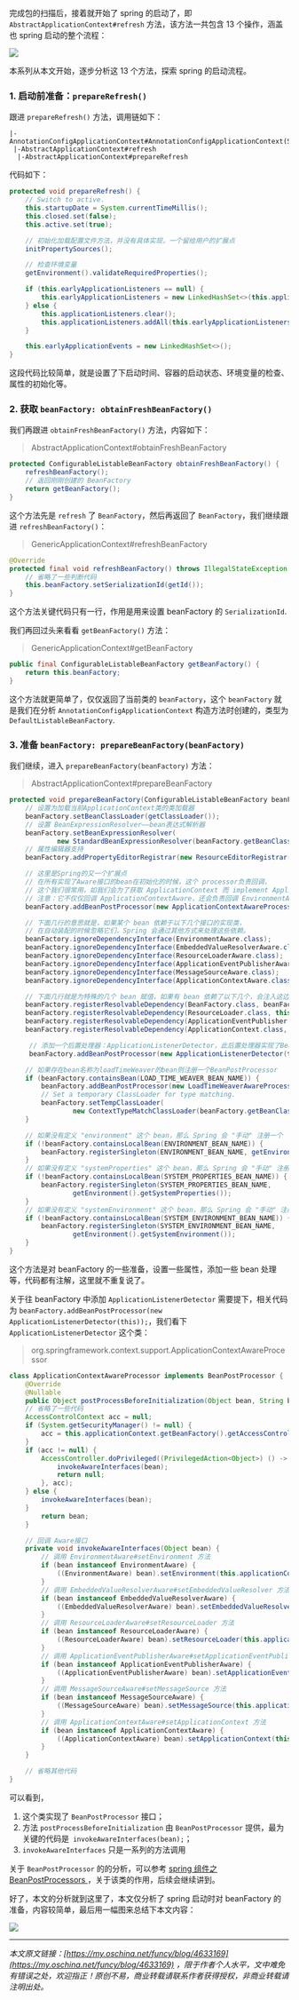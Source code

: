 完成包的扫描后，接着就开始了 spring 的启动了，即 `AbstractApplicationContext#refresh` 方法，该方法一共包含 13 个操作，涵盖也 spring 启动的整个流程：

![](https://java-tutorial.oss-cn-shanghai.aliyuncs.com/up-88c3a2486c24ccd0ad390ba9b62b986a6b2.png)

本系列从本文开始，逐步分析这 13 个方法，探索 spring 的启动流程。

### 1\. 启动前准备：`prepareRefresh()`

跟进 `prepareRefresh()` 方法，调用链如下：

```
|-AnnotationConfigApplicationContext#AnnotationConfigApplicationContext(String...)
 |-AbstractApplicationContext#refresh
  |-AbstractApplicationContext#prepareRefresh

```

代码如下：

```java
protected void prepareRefresh() {
    // Switch to active.
    this.startupDate = System.currentTimeMillis();
    this.closed.set(false);
    this.active.set(true);

    // 初始化加载配置文件方法，并没有具体实现，一个留给用户的扩展点
    initPropertySources();

    // 检查环境变量
    getEnvironment().validateRequiredProperties();

    if (this.earlyApplicationListeners == null) {
        this.earlyApplicationListeners = new LinkedHashSet<>(this.applicationListeners);
    } else {
        this.applicationListeners.clear();
        this.applicationListeners.addAll(this.earlyApplicationListeners);
    }

    this.earlyApplicationEvents = new LinkedHashSet<>();
}

```

这段代码比较简单，就是设置了下启动时间、容器的启动状态、环境变量的检查、属性的初始化等。

### 2\. 获取 `beanFactory: obtainFreshBeanFactory()`

我们再跟进 `obtainFreshBeanFactory()` 方法，内容如下：

> AbstractApplicationContext#obtainFreshBeanFactory

```java
protected ConfigurableListableBeanFactory obtainFreshBeanFactory() {
    refreshBeanFactory();
    // 返回刚刚创建的 BeanFactory
    return getBeanFactory();
}

```

这个方法先是 `refresh` 了 `BeanFactory`，然后再返回了 `BeanFactory`，我们继续跟进 `refreshBeanFactory()`：

> GenericApplicationContext#refreshBeanFactory

```java
@Override
protected final void refreshBeanFactory() throws IllegalStateException {
    // 省略了一些判断代码
    this.beanFactory.setSerializationId(getId());
}

```

这个方法关键代码只有一行，作用是用来设置 beanFactory 的 `SerializationId`.

我们再回过头来看看 `getBeanFactory()` 方法：

> GenericApplicationContext#getBeanFactory

```java
public final ConfigurableListableBeanFactory getBeanFactory() {
    return this.beanFactory;
}

```

这个方法就更简单了，仅仅返回了当前类的 `beanFactory`，这个 `beanFactory` 就是我们在分析 `AnnotationConfigApplicationContext` 构造方法时创建的，类型为 `DefaultListableBeanFactory`.

### 3\. 准备 `beanFactory: prepareBeanFactory(beanFactory)`

我们继续，进入 `prepareBeanFactory(beanFactory)` 方法：

> AbstractApplicationContext#prepareBeanFactory

```java
protected void prepareBeanFactory(ConfigurableListableBeanFactory beanFactory) {
    // 设置为加载当前ApplicationContext类的类加载器
    beanFactory.setBeanClassLoader(getClassLoader());
    // 设置 BeanExpressionResolver——bean表达式解析器
    beanFactory.setBeanExpressionResolver(
            new StandardBeanExpressionResolver(beanFactory.getBeanClassLoader()));
    // 属性编辑器支持
    beanFactory.addPropertyEditorRegistrar(new ResourceEditorRegistrar(this, getEnvironment()));

    // 这里是Spring的又一个扩展点
    // 在所有实现了Aware接口的bean在初始化的时候，这个 processor负责回调，
    // 这个我们很常用，如我们会为了获取 ApplicationContext 而 implement ApplicationContextAware
    // 注意：它不仅仅回调 ApplicationContextAware，还会负责回调 EnvironmentAware、ResourceLoaderAware 等
    beanFactory.addBeanPostProcessor(new ApplicationContextAwareProcessor(this));

    // 下面几行的意思就是，如果某个 bean 依赖于以下几个接口的实现类，
    // 在自动装配的时候忽略它们，Spring 会通过其他方式来处理这些依赖。
    beanFactory.ignoreDependencyInterface(EnvironmentAware.class);
    beanFactory.ignoreDependencyInterface(EmbeddedValueResolverAware.class);
    beanFactory.ignoreDependencyInterface(ResourceLoaderAware.class);
    beanFactory.ignoreDependencyInterface(ApplicationEventPublisherAware.class);
    beanFactory.ignoreDependencyInterface(MessageSourceAware.class);
    beanFactory.ignoreDependencyInterface(ApplicationContextAware.class);

    // 下面几行就是为特殊的几个 bean 赋值，如果有 bean 依赖了以下几个，会注入这边相应的值
    beanFactory.registerResolvableDependency(BeanFactory.class, beanFactory);
    beanFactory.registerResolvableDependency(ResourceLoader.class, this);
    beanFactory.registerResolvableDependency(ApplicationEventPublisher.class, this);
    beanFactory.registerResolvableDependency(ApplicationContext.class, this);

     // 添加一个后置处理器：ApplicationListenerDetector，此后置处理器实现了BeanPostProcessor接口
     beanFactory.addBeanPostProcessor(new ApplicationListenerDetector(this));

    // 如果存在bean名称为loadTimeWeaver的bean则注册一个BeanPostProcessor
    if (beanFactory.containsBean(LOAD_TIME_WEAVER_BEAN_NAME)) {
        beanFactory.addBeanPostProcessor(new LoadTimeWeaverAwareProcessor(beanFactory));
        // Set a temporary ClassLoader for type matching.
        beanFactory.setTempClassLoader(
                new ContextTypeMatchClassLoader(beanFactory.getBeanClassLoader()));
    }

    // 如果没有定义 "environment" 这个 bean，那么 Spring 会 "手动" 注册一个
    if (!beanFactory.containsLocalBean(ENVIRONMENT_BEAN_NAME)) {
        beanFactory.registerSingleton(ENVIRONMENT_BEAN_NAME, getEnvironment());
    }
    // 如果没有定义 "systemProperties" 这个 bean，那么 Spring 会 "手动" 注册一个
    if (!beanFactory.containsLocalBean(SYSTEM_PROPERTIES_BEAN_NAME)) {
        beanFactory.registerSingleton(SYSTEM_PROPERTIES_BEAN_NAME, 
                getEnvironment().getSystemProperties());
    }
    // 如果没有定义 "systemEnvironment" 这个 bean，那么 Spring 会 "手动" 注册一个
    if (!beanFactory.containsLocalBean(SYSTEM_ENVIRONMENT_BEAN_NAME)) {
        beanFactory.registerSingleton(SYSTEM_ENVIRONMENT_BEAN_NAME, 
                getEnvironment().getSystemEnvironment());
    }
}

```

这个方法是对 beanFactory 的一些准备，设置一些属性，添加一些 bean 处理等，代码都有注解，这里就不重复说了。

关于往 beanFactory 中添加 `ApplicationListenerDetector` 需要提下，相关代码为 `beanFactory.addBeanPostProcessor(new ApplicationListenerDetector(this));`，我们看下 `ApplicationListenerDetector` 这个类：

> org.springframework.context.support.ApplicationContextAwareProcessor

```java
class ApplicationContextAwareProcessor implements BeanPostProcessor {
    @Override
    @Nullable
    public Object postProcessBeforeInitialization(Object bean, String beanName) throws BeansException {
    // 省略了一些代码
    AccessControlContext acc = null;
    if (System.getSecurityManager() != null) {
        acc = this.applicationContext.getBeanFactory().getAccessControlContext();
    }
    if (acc != null) {
        AccessController.doPrivileged((PrivilegedAction<Object>) () -> {
            invokeAwareInterfaces(bean);
            return null;
        }, acc);
    } else {
        invokeAwareInterfaces(bean);
    }
        return bean;
    }

    // 回调 Aware接口
    private void invokeAwareInterfaces(Object bean) {
        // 调用 EnvironmentAware#setEnvironment 方法
        if (bean instanceof EnvironmentAware) {
            ((EnvironmentAware) bean).setEnvironment(this.applicationContext.getEnvironment());
        }
        // 调用 EmbeddedValueResolverAware#setEmbeddedValueResolver 方法
        if (bean instanceof EmbeddedValueResolverAware) {
            ((EmbeddedValueResolverAware) bean).setEmbeddedValueResolver(this.embeddedValueResolver);
        }
        // 调用 ResourceLoaderAware#setResourceLoader 方法
        if (bean instanceof ResourceLoaderAware) {
            ((ResourceLoaderAware) bean).setResourceLoader(this.applicationContext);
        }
        // 调用 ApplicationEventPublisherAware#setApplicationEventPublisher 方法
        if (bean instanceof ApplicationEventPublisherAware) {
            ((ApplicationEventPublisherAware) bean).setApplicationEventPublisher(this.applicationContext);
        }
        // 调用 MessageSourceAware#setMessageSource 方法
        if (bean instanceof MessageSourceAware) {
            ((MessageSourceAware) bean).setMessageSource(this.applicationContext);
        }
        // 调用 ApplicationContextAware#setApplicationContext 方法
        if (bean instanceof ApplicationContextAware) {
            ((ApplicationContextAware) bean).setApplicationContext(this.applicationContext);
        }
    }

    // 省略其他代码
}

```

可以看到，

1.  这个类实现了 `BeanPostProcessor` 接口；
2.  方法 `postProcessBeforeInitialization` 由 `BeanPostProcessor` 提供，最为关键的代码是` invokeAwareInterfaces(bean);`；
3.  `invokeAwareInterfaces` 只是一系列的方法调用

关于 `BeanPostProcessor` 的的分析，可以参考 [spring 组件之 BeanPostProcessors ](https://my.oschina.net/funcy/blog/4597551)，关于该类的作用，后续会继续讲到。

好了，本文的分析就到这里了，本文仅分析了 spring 启动时对 beanFactory 的准备，内容较简单，最后用一幅图来总结下本文内容：

![](https://java-tutorial.oss-cn-shanghai.aliyuncs.com/up-1e10d7aff080b2e0bbfbef5d79c56cc54c9.png)

* * *

_本文原文链接：[https://my.oschina.net/funcy/blog/4633169](https://my.oschina.net/funcy/blog/4633169) ，限于作者个人水平，文中难免有错误之处，欢迎指正！原创不易，商业转载请联系作者获得授权，非商业转载请注明出处。_
